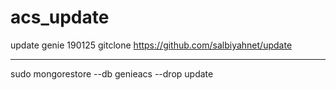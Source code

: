 # acs_update
update genie 190125
gitclone https://github.com/salbiyahnet/update

----------------------------------------------

sudo mongorestore --db genieacs --drop update
